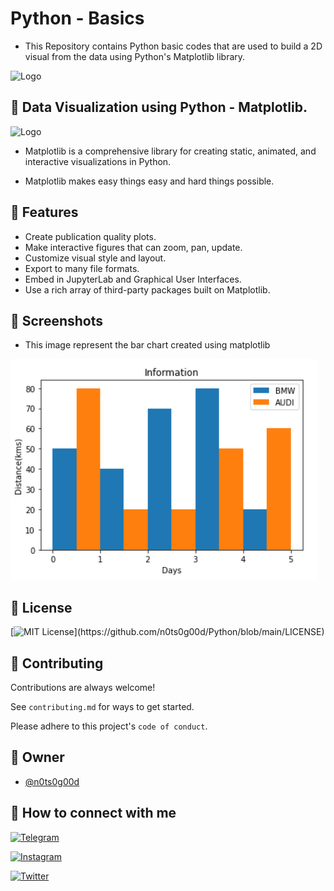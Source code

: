 
# Python - Basics 

- This Repository contains Python basic codes that are used to build a 2D visual from the data using Python's Matplotlib library.

![Logo](https://upload.wikimedia.org/wikipedia/commons/thumb/f/f8/Python_logo_and_wordmark.svg/1200px-Python_logo_and_wordmark.svg.png)
## 🔗 Data Visualization using Python - Matplotlib.

![Logo](https://matplotlib.org/stable/_static/logo2.svg)

- Matplotlib is a comprehensive library for creating static, animated, and interactive visualizations in Python. 

- Matplotlib makes easy things easy and hard things possible.


## 🔗 Features

- Create publication quality plots.
- Make interactive figures that can zoom, pan, update.
- Customize visual style and layout.
- Export to many file formats.
- Embed in JupyterLab and Graphical User Interfaces.
- Use a rich array of third-party packages built on Matplotlib.

## 🔗 Screenshots

- This image represent the bar chart created using matplotlib

![App Screenshot](https://github.com/n0ts0g00d/Python/blob/main/Screenshots/barchart.png?raw=true)


## 🔗 License

[![MIT License](https://img.shields.io/apm/l/atomic-design-ui.svg?)](https://github.com/n0ts0g00d/Python/blob/main/LICENSE)

## 🔗 Contributing

Contributions are always welcome!

See `contributing.md` for ways to get started.

Please adhere to this project's `code of conduct`.


## 🔗 Owner

- [@n0ts0g00d](https://github.com/n0ts0g00d)


## 🔗 How to connect with me 

[![Telegram](https://img.shields.io/badge/-Telegram-blue?style=flat&logo=Telegram&logoColor=white)](https://t.me/mbkrl)

[![Instagram](https://img.shields.io/badge/-Instagram-red?color=white&logo=instagram&logoColor=pin)](https://www.instagram.com/m_bakrol)

[![Twitter](https://img.shields.io/twitter/url/https/twitter.com/cloudposse.svg?style=social&label=Twitter)](https://twitter.com/MBakrol)
